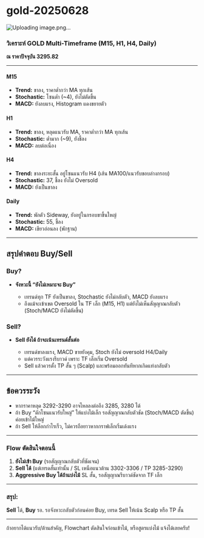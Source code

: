 # gold-20250628
![Uploading image.png…]()

### วิเคราะห์ GOLD Multi-Timeframe (M15, H1, H4, Daily)

**ณ ราคาปัจจุบัน 3295.82**

---

#### **M15**

* **Trend:** ขาลง, ราคาต่ำกว่า MA ทุกเส้น
* **Stochastic:** โซนต่ำ (\~4), ยังไม่ตัดขึ้น
* **MACD:** ยังลบแรง, Histogram แดงขยายตัว

#### **H1**

* **Trend:** ขาลง, หลุดแนวรับ MA, ราคาต่ำกว่า MA ทุกเส้น
* **Stochastic:** ต่ำมาก (\~9), ยังชี้ลง
* **MACD:** ลบต่อเนื่อง

#### **H4**

* **Trend:** ขาลงระยะสั้น อยู่โซนแนวรับ H4 (เส้น MA100/แนวรับขอบล่างกรอบ)
* **Stochastic:** 37, ชี้ลง ยังไม่ Oversold
* **MACD:** ยังเป็นขาลง

#### **Daily**

* **Trend:** พักตัว Sideway, ยังอยู่ในกรอบขาขึ้นใหญ่
* **Stochastic:** 55, ชี้ลง
* **MACD:** เขียวอ่อนลง (พักฐาน)

---

## **สรุปคำตอบ Buy/Sell**

### **Buy?**

* **จังหวะนี้ “ยังไม่เหมาะจะ Buy”**

  * เทรนด์ทุก TF ยังเป็นขาลง, Stochastic ยังไม่กลับตัว, MACD ยังลบแรง
  * ถึงแม้จะเข้าเขต Oversold ใน TF เล็ก (M15, H1) แต่ยังไม่เห็นสัญญาณกลับตัว (Stoch/MACD ยังไม่ตัดขึ้น)

### **Sell?**

* **Sell ยังได้ ถ้าจะเน้นเทรนด์สั้นต่อ**

  * เทรนด์ขาลงแรง, MACD ขายยังคุม, Stoch ยังไม่ oversold H4/Daily
  * แต่ควรระวังแรงรีบาวด์ เพราะ TF เล็กเริ่ม Oversold
  * Sell แล้วควรตั้ง TP สั้น ๆ (Scalp) และพร้อมออกทันทีหากเกิดแท่งกลับตัว

---

## **ข้อควรระวัง**

* หากราคาหลุด 3292-3290 อาจไหลลงต่อถึง 3285, 3280 ได้
* ถ้า Buy “ดักโซนแนวรับใหญ่” ให้แบ่งไม้เล็ก รอสัญญาณกลับตัวชัด (Stoch/MACD ตัดขึ้น) ค่อยเข้าไม้ใหญ่
* ถ้า Sell ให้ล็อกกำไรเร็ว, ไม่ควรถือยาวหากกราฟเล็กเริ่มเด้งแรง

---

### **Flow ตัดสินใจตอนนี้**

1. **ยังไม่เข้า Buy** (รอสัญญาณกลับตัวที่ชัดเจน)
2. **Sell ได้** (แต่เทรดสั้นเท่านั้น / SL เหนือแนวต้าน 3302-3306 / TP 3285-3290)
3. **Aggressive Buy ได้ถ้าแบ่งไม้** SL สั้น, รอสัญญาณรีบาวด์ชัดจาก TF เล็ก

---

### **สรุป:**

**Sell** ได้, **Buy** รอ.
รอจังหวะกลับตัวก่อนค่อย Buy, เทรด Sell ให้เน้น Scalp หรือ TP สั้น

---

ถ้าอยากได้แนวรับ/ต้านสำคัญ, Flowchart ตัดสินใจก่อนเข้าไม้, หรือสูตรแบ่งไม้ แจ้งได้เลยครับ!
